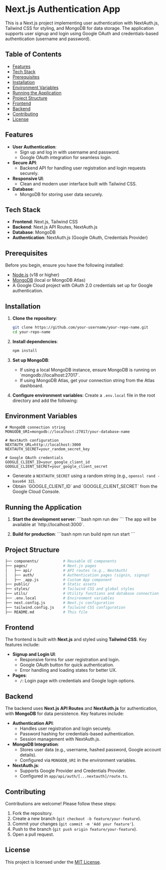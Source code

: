 
# Next.js Authentication App

This is a Next.js project implementing user authentication with NextAuth.js, Tailwind CSS for styling, and MongoDB for data storage. The application supports user signup and login using Google OAuth and credentials-based authentication (username and password).

## Table of Contents
- [Features](#features)
- [Tech Stack](#tech-stack)
- [Prerequisites](#prerequisites)
- [Installation](#installation)
- [Environment Variables](#environment-variables)
- [Running the Application](#running-the-application)
- [Project Structure](#project-structure)
- [Frontend](#frontend)
- [Backend](#backend)
- [Contributing](#contributing)
- [License](#license)

## Features
- **User Authentication**:
  - Sign up and log in with username and password.
  - Google OAuth integration for seamless login.
- **Secure API**:
  - Backend API for handling user registration and login requests securely.
- **Responsive UI**:
  - Clean and modern user interface built with Tailwind CSS.
- **Database**:
  - MongoDB for storing user data securely.

## Tech Stack
- **Frontend**: Next.js, Tailwind CSS
- **Backend**: Next.js API Routes, NextAuth.js
- **Database**: MongoDB
- **Authentication**: NextAuth.js (Google OAuth, Credentials Provider)

## Prerequisites
Before you begin, ensure you have the following installed:
- [Node.js](https://nodejs.org/) (v18 or higher)
- [MongoDB](https://www.mongodb.com/) (local or MongoDB Atlas)
- A Google Cloud project with OAuth 2.0 credentials set up for Google authentication.

## Installation
1. **Clone the repository**:
   ```bash
   git clone https://github.com/your-username/your-repo-name.git
   cd your-repo-name
   ```

2. **Install dependencies**:
   ```bash
   npm install
   ```

3. **Set up MongoDB**:
   - If using a local MongoDB instance, ensure MongoDB is running on \`mongodb://localhost:27017\`.
   - If using MongoDB Atlas, get your connection string from the Atlas dashboard.

4. **Configure environment variables**:
   Create a `.env.local` file in the root directory and add the following:

## Environment Variables
```env
# MongoDB connection string
MONGODB_URI=mongodb://localhost:27017/your-database-name

# NextAuth configuration
NEXTAUTH_URL=http://localhost:3000
NEXTAUTH_SECRET=your_random_secret_key

# Google OAuth credentials
GOOGLE_CLIENT_ID=your_google_client_id
GOOGLE_CLIENT_SECRET=your_google_client_secret
```

- Generate a `NEXTAUTH_SECRET` using a random string (e.g., `openssl rand -base64 32`).
- Obtain \`GOOGLE_CLIENT_ID\` and \`GOOGLE_CLIENT_SECRET\` from the Google Cloud Console.

## Running the Application
1. **Start the development server**:
   \`\`\`bash
   npm run dev
   \`\`\`
   The app will be available at \`http://localhost:3000\`.

2. **Build for production**:
   \`\`\`bash
   npm run build
   npm run start
   \`\`\`

## Project Structure
```bash
├── components/           # Reusable UI components
├── pages/                # Next.js pages
│   ├── api/              # API routes (e.g., NextAuth)
│   ├── auth/             # Authentication pages (signin, signup)
│   ├── _app.js           # Custom App component
├── public/               # Static assets
├── styles/               # Tailwind CSS and global styles
├── utils/                # Utility functions and database connection
├── .env.local            # Environment variables
├── next.config.js        # Next.js configuration
├── tailwind.config.js    # Tailwind CSS configuration
├── README.md             # This file
```

## Frontend
The frontend is built with **Next.js** and styled using **Tailwind CSS**. Key features include:
- **Signup and Login UI**:
  - Responsive forms for user registration and login.
  - Google OAuth button for quick authentication.
  - Error handling and loading states for better UX.
- **Pages**:
  - `/`: Login page with credentials and Google login options.


## Backend
The backend uses **Next.js API Routes** and **NextAuth.js** for authentication, with **MongoDB** for data persistence. Key features include:
- **Authentication API**:
  - Handles user registration and login securely.
  - Password hashing for credentials-based authentication.
  - Session management with NextAuth.js.
- **MongoDB Integration**:
  - Stores user data (e.g., username, hashed password, Google account details).
  - Configured via `MONGODB_URI` in the environment variables.
- **NextAuth.js**:
  - Supports Google Provider and Credentials Provider.
  - Configured in `app/api/auth/[...nextauth]/route.ts`.

## Contributing
Contributions are welcome! Please follow these steps:
1. Fork the repository.
2. Create a new branch (`git checkout -b feature/your-feature`).
3. Commit your changes (`git commit -m 'Add your feature'`).
4. Push to the branch (`git push origin feature/your-feature`).
5. Open a pull request.

## License
This project is licensed under the [MIT License](LICENSE).